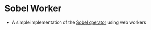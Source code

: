 # Sobel Worker

* A simple implementation of the [Sobel operator](https://en.wikipedia.org/wiki/Sobel_operator) using web workers
